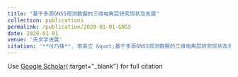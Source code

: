 ```yaml
---
title: "基于多源GNSS观测数据的三维电离层研究现状及发展"
collection: publications
permalink: /publication/2020-01-01-GNSS
date: 2020-01-01
venue: '天文学进展'
citation: '**付乃锋**, 常英立 &quot;基于多源GNSS观测数据的三维电离层研究现状及发展.&quot; 天文学进展, 2020.'
---
```

Use [Google Scholar](https://scholar.google.com/scholar?q=基于多源GNSS观测数据的三维电离层研究现状及发展){:target="_blank"} for full citation